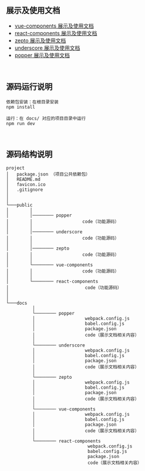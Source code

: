 ## 展示及使用文档

+ [vue-components 展示及使用文档](https://sunjingao.github.io/summary/docs/vue-components/dist/index.html#/instructions)
+ [react-components 展示及使用文档](https://sunjingao.github.io/summary/docs/react-components/dist/index.html)
+ [zepto 展示及使用文档](https://sunjingao.github.io/summary/docs/zepto/dist/index.html#/core/.init)
+ [underscore 展示及使用文档](https://sunjingao.github.io/summary/docs/underscore/dist/index.html#/core/each)
+ [popper 展示及使用文档](https://sunjingao.github.io/summary/docs/popper/dist/index.html#/options)

<br>


## 源码运行说明

```
依赖包安装：在根目录安装
npm install

运行：在 docs/ 对应的项目目录中运行
npm run dev
```

<br>

## 源码结构说明

```
project
│   package.json （项目公共依赖包）
│   README.md 
│   favicon.ico  
│   .gitignore
│
│
└───public
│        │ 
│        │──────── popper
│        │                   code（功能源码）
│        │        
│        │──────── underscore
│        │                   code（功能源码）
│        │        
│        │──────── zepto
│        │                   code（功能源码）                              
│        │            
│        └──────── vue-components  
│        │                   code（功能源码）                           
│        │            
│        └──────── react-components  
│                             code（功能源码）              
│       
│   
└───docs
          │
          └──────── popper
          │                   webpack.config.js 
          │                   babel.config.js 
          │                   package.json
          │                   code（展示文档相关内容）
          │
          └──────── underscore
          │                   webpack.config.js 
          │                   babel.config.js 
          │                   package.json 
          │                   code（展示文档相关内容）
          │
          └──────── zepto
          │                   webpack.config.js 
          │                   babel.config.js 
          │                   package.json 
          │                   code（展示文档相关内容）
          │
          └──────── vue-components 
          │                   webpack.config.js 
          │                   babel.config.js 
          │                   package.json 
          │                   code（展示文档相关内容）
          │                     
          └──────── react-components 
                               webpack.config.js 
                               babel.config.js 
                               package.json 
                               code（展示文档相关内容）
                     
```
